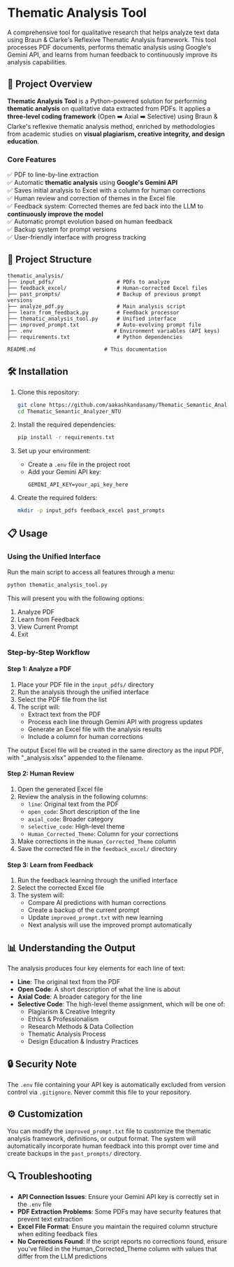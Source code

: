# Thematic Analysis Tool

A comprehensive tool for qualitative research that helps analyze text data using Braun & Clarke's Reflexive Thematic Analysis framework. This tool processes PDF documents, performs thematic analysis using Google's Gemini API, and learns from human feedback to continuously improve its analysis capabilities.

## 🚀 Project Overview

**Thematic Analysis Tool** is a Python-powered solution for performing **thematic analysis** on qualitative data extracted from PDFs. It applies a **three-level coding framework** (Open ➡️ Axial ➡️ Selective) using Braun & Clarke's reflexive thematic analysis method, enriched by methodologies from academic studies on **visual plagiarism, creative integrity, and design education**.

### Core Features
✅ PDF to line-by-line extraction  
✅ Automatic **thematic analysis** using **Google's Gemini API**  
✅ Saves initial analysis to Excel with a column for human corrections  
✅ Human review and correction of themes in the Excel file  
✅ Feedback system: Corrected themes are fed back into the LLM to **continuously improve the model**  
✅ Automatic prompt evolution based on human feedback  
✅ Backup system for prompt versions  
✅ User-friendly interface with progress tracking

## 📂 Project Structure

```
thematic_analysis/
├── input_pdfs/                    # PDFs to analyze
├── feedback_excel/                # Human-corrected Excel files
├── past_prompts/                  # Backup of previous prompt versions
├── analyze_pdf.py                 # Main analysis script
├── learn_from_feedback.py         # Feedback processor
├── thematic_analysis_tool.py      # Unified interface
├── improved_prompt.txt            # Auto-evolving prompt file
├── .env                          # Environment variables (API keys)
├── requirements.txt               # Python dependencies

README.md                      # This documentation
```

## 🛠️ Installation

1. Clone this repository:
   ```bash
   git clone https://github.com/aakashkandasamy/Thematic_Semantic_Analyzer_NTU.git
   cd Thematic_Semantic_Analyzer_NTU
   ```

2. Install the required dependencies:
   ```bash
   pip install -r requirements.txt
   ```

3. Set up your environment:
   - Create a `.env` file in the project root
   - Add your Gemini API key:
     ```
     GEMINI_API_KEY=your_api_key_here
     ```

4. Create the required folders:
   ```bash
   mkdir -p input_pdfs feedback_excel past_prompts
   ```

## 📋 Usage

### Using the Unified Interface

Run the main script to access all features through a menu:

```bash
python thematic_analysis_tool.py
```

This will present you with the following options:
1. Analyze PDF
2. Learn from Feedback
3. View Current Prompt
4. Exit

### Step-by-Step Workflow

#### Step 1: Analyze a PDF
1. Place your PDF file in the `input_pdfs/` directory
2. Run the analysis through the unified interface
3. Select the PDF file from the list
4. The script will:
   - Extract text from the PDF
   - Process each line through Gemini API with progress updates
   - Generate an Excel file with the analysis results
   - Include a column for human corrections

The output Excel file will be created in the same directory as the input PDF, with "_analysis.xlsx" appended to the filename.

#### Step 2: Human Review
1. Open the generated Excel file
2. Review the analysis in the following columns:
   - `line`: Original text from the PDF
   - `open_code`: Short description of the line
   - `axial_code`: Broader category
   - `selective_code`: High-level theme
   - `Human_Corrected_Theme`: Column for your corrections
3. Make corrections in the `Human_Corrected_Theme` column
4. Save the corrected file in the `feedback_excel/` directory

#### Step 3: Learn from Feedback
1. Run the feedback learning through the unified interface
2. Select the corrected Excel file
3. The system will:
   - Compare AI predictions with human corrections
   - Create a backup of the current prompt
   - Update `improved_prompt.txt` with new learning
   - Next analysis will use the improved prompt automatically

## 📊 Understanding the Output

The analysis produces four key elements for each line of text:

- **Line**: The original text from the PDF
- **Open Code**: A short description of what the line is about
- **Axial Code**: A broader category for the line
- **Selective Code**: The high-level theme assignment, which will be one of:
  - Plagiarism & Creative Integrity
  - Ethics & Professionalism
  - Research Methods & Data Collection
  - Thematic Analysis Process
  - Design Education & Industry Practices

## 🔒 Security Note

The `.env` file containing your API key is automatically excluded from version control via `.gitignore`. Never commit this file to your repository.

## ⚙️ Customization

You can modify the `improved_prompt.txt` file to customize the thematic analysis framework, definitions, or output format. The system will automatically incorporate human feedback into this prompt over time and create backups in the `past_prompts/` directory.

## 🔍 Troubleshooting

- **API Connection Issues**: Ensure your Gemini API key is correctly set in the `.env` file
- **PDF Extraction Problems**: Some PDFs may have security features that prevent text extraction
- **Excel File Format**: Ensure you maintain the required column structure when editing feedback files
- **No Corrections Found**: If the script reports no corrections found, ensure you've filled in the Human_Corrected_Theme column with values that differ from the LLM predictions

